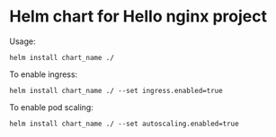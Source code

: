 # Helm chart for Hello nginx project

Usage: 

`helm install chart_name ./`

To enable ingress:

`helm install chart_name ./ --set ingress.enabled=true`

To enable pod scaling: 

`helm install chart_name ./ --set autoscaling.enabled=true`
